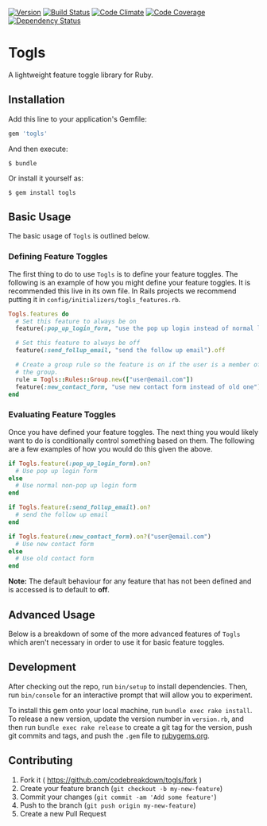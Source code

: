 [![Version](https://img.shields.io/gem/v/togls.svg)](https://rubygems.org/gems/togls)
[![Build Status](https://travis-ci.org/codebreakdown/togls.svg?branch=master)](https://travis-ci.org/codebreakdown/togls)
[![Code Climate](https://img.shields.io/codeclimate/github/codebreakdown/togls.svg)](https://codeclimate.com/github/codebreakdown/togls)
[![Code
Coverage](https://img.shields.io/codeclimate/coverage/github/codebreakdown/togls.svg)](https://codeclimate.com/github/codebreakdown/togls)
[![Dependency Status](https://gemnasium.com/codebreakdown/togls.svg)](https://gemnasium.com/codebreakdown/togls)

# Togls

A lightweight feature toggle library for Ruby.

## Installation

Add this line to your application's Gemfile:

```ruby
gem 'togls'
```

And then execute:

    $ bundle

Or install it yourself as:

    $ gem install togls

## Basic Usage

The basic usage of `Togls` is outlined below.

### Defining Feature Toggles

The first thing to do to use `Togls` is to define your feature toggles.
The following is an example of how you might define your feature
toggles. It is recommended this live in its own file. In Rails projects
we recommend putting it in `config/initializers/togls_features.rb`.

```ruby
Togls.features do
  # Set this feature to always be on
  feature(:pop_up_login_form, "use the pop up login instead of normal login").on 

  # Set this feature to always be off
  feature(:send_follup_email, "send the follow up email").off

  # Create a group rule so the feature is on if the user is a member of
  # the group.
  rule = Togls::Rules::Group.new(["user@email.com"])
  feature(:new_contact_form, "use new contact form instead of old one").on(rule)
end
```

### Evaluating Feature Toggles

Once you have defined your feature toggles. The next thing you would
likely want to do is conditionally control something based on them. The
following are a few examples of how you would do this given the above.

```ruby
if Togls.feature(:pop_up_login_form).on?
  # Use pop up login form
else
  # Use normal non-pop up login form
end

if Togls.feature(:send_follup_email).on?
  # send the follow up email
end

if Togls.feature(:new_contact_form).on?("user@email.com")
  # Use new contact form
else
  # Use old contact form
end
```

**Note:** The default behaviour for any feature that has not been
defined and is accessed is to default to **off**.

## Advanced Usage

Below is a breakdown of some of the more advanced features of `Togls`
which aren't necessary in order to use it for basic feature toggles.

## Development

After checking out the repo, run `bin/setup` to install dependencies. Then, run `bin/console` for an interactive prompt that will allow you to experiment.

To install this gem onto your local machine, run `bundle exec rake install`. To release a new version, update the version number in `version.rb`, and then run `bundle exec rake release` to create a git tag for the version, push git commits and tags, and push the `.gem` file to [rubygems.org](https://rubygems.org).

## Contributing

1. Fork it ( https://github.com/codebreakdown/togls/fork )
2. Create your feature branch (`git checkout -b my-new-feature`)
3. Commit your changes (`git commit -am 'Add some feature'`)
4. Push to the branch (`git push origin my-new-feature`)
5. Create a new Pull Request
